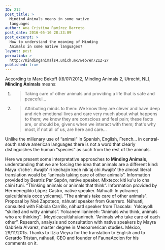 ```yaml
---
ID: 212
post_title: >
  Mindind Animals means in some native
  languages
author: Ana Cristina Ramírez Barreto
post_date: 2016-05-16 20:33:09
post_excerpt: >
  How to understand the meaning of Minding
  Animals in some native languages?
layout: post
permalink: >
  http://mindinganimals4.umich.mx/web/en/212-2/
published: true
---
```

According to Marc Bekoff ((6/07/2012, Minding Animals 2, Utrecht, NL), <strong>Minding Animals</strong> means:
<ol>
 	<li>
<blockquote>Taking care of other animals and providing a life that is safe and peaceful...</blockquote>
</li>
 	<li>
<blockquote>Attributing minds to them: We know they are clever and have deep and rich emotional lives and care very much about what happens to them; we know they are conscious and feel pain; these facts are, or should be, givens when we interact with them; that's why most, if not all of us, are here and care...</blockquote>
</li>
</ol>
Unlike the millenary use of “animal” in Spanish, English, French… in central-south native american languages there is not a word that clearly distinguishes the human “species” as such from the rest of the animals.

<span style="font-weight: 400">Here we present some interpretative approaches to<strong> Minding Animals</strong>, understanding that we are forcing the idea that animals are a different kind: </span><span style="font-weight: 400">
</span><span style="font-weight: 400">
</span><span style="font-weight: 400">Maya k´iche´: Awajib' ri kechajin kech nik'aj chi Awajib' the almost literal translation would be “animals taking care of other animals”. Information provided by Beatriz Par Sapón, </span><span style="font-weight: 400">native speaker</span><span style="font-weight: 400">. </span><span style="font-weight: 400">
</span><span style="font-weight: 400">
</span><span style="font-weight: 400">Mixteco: kiti ku'u io cha chini tuni. “Thinking animals or animals that think”. Information provided by Hermenegildo López Castro, </span><span style="font-weight: 400">native speaker</span><span style="font-weight: 400">. </span><span style="font-weight: 400">
</span><span style="font-weight: 400">
</span><span style="font-weight: 400">Náhuatl: In yolcamej quicuitlahuia occe yolcamej. "The animals take care of other animals". Proposal by Noé Zapoteco, náhuatl speaker from Guerrero. </span><span style="font-weight: 400">
</span><span style="font-weight: 400">
</span><span style="font-weight: 400">Náhuatl, consulted with Fabiola Carrillo, náhuatl speaker from Tlaxcala:  </span><span style="font-weight: 400">Yolcayoll: “skilled and witty animals”. </span><span style="font-weight: 400">
</span><span style="font-weight: 400">Yolcanemilianimeh: “Animals who think, animals who are thinking”.  Moyolcacuitlahuianimeh. “Animals who take care of each other”. </span><span style="font-weight: 400">
</span><span style="font-weight: 400">
</span><span style="font-weight: 400">Research, analysis and consultation with native speakers by Mayra Gabriela Álvarez, master degree in Mesoamerican studies. México, 29/11/2015. Thanks to Itzia Vieyra for the translation to English and to Gerardo Tristan, náhuatl, CEO and founder of FaunaAccion for his comments on it. </span>

&nbsp;